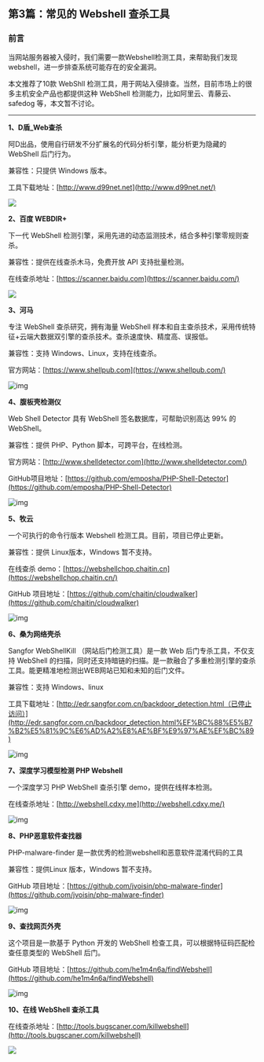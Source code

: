 ## 第3篇：常见的 Webshell 查杀工具

### 前言

当网站服务器被入侵时，我们需要一款Webshell检测工具，来帮助我们发现webshell，进一步排查系统可能存在的安全漏洞。

本文推荐了10款 WebShll 检测工具，用于网站入侵排查。当然，目前市场上的很多主机安全产品也都提供这种 WebShell 检测能力，比如阿里云、青藤云、safedog 等，本文暂不讨论。

---

**1、D盾_Web查杀**

阿D出品，使用自行研发不分扩展名的代码分析引擎，能分析更为隐藏的 WebShell 后门行为。

兼容性：只提供 Windows 版本。

工具下载地址：[http://www.d99net.net](http://www.d99net.net/)

![](./image/20200407-1.png)

**2、百度 WEBDIR+**

下一代 WebShell 检测引擎，采用先进的动态监测技术，结合多种引擎零规则查杀。

兼容性：提供在线查杀木马，免费开放 API 支持批量检测。

在线查杀地址：[https://scanner.baidu.com](https://scanner.baidu.com/)

![](./image/20200407-2.png)

**3、河马**

专注 WebShell 查杀研究，拥有海量 WebShell 样本和自主查杀技术，采用传统特征+云端大数据双引擎的查杀技术。查杀速度快、精度高、误报低。

兼容性：支持 Windows、Linux，支持在线查杀。

官方网站：[https://www.shellpub.com](https://www.shellpub.com/)

![img](./image/20200407-3.png)

**4、腹板壳检测仪**

Web Shell Detector 具有 WebShell 签名数据库，可帮助识别高达 99% 的 WebShell。

兼容性：提供 PHP、Python 脚本，可跨平台，在线检测。

官方网站：[http://www.shelldetector.com](http://www.shelldetector.com/)

GitHub项目地址：[https://github.com/emposha/PHP-Shell-Detector](https://github.com/emposha/PHP-Shell-Detector)

![img](./image/20200407-4.png)

**5、牧云**

一个可执行的命令行版本 Webshell 检测工具。目前，项目已停止更新。

兼容性：提供 Linux版本，Windows 暂不支持。

在线查杀 demo：[https://webshellchop.chaitin.cn](https://webshellchop.chaitin.cn/)

GitHub 项目地址：[https://github.com/chaitin/cloudwalker](https://github.com/chaitin/cloudwalker)

![img](./image/20200407-5.png)

**6、桑为网络壳杀**

Sangfor WebShellKill （网站后门检测工具）是一款 Web 后门专杀工具，不仅支持 WebShell 的扫描，同时还支持暗链的扫描。是一款融合了多重检测引擎的查杀工具。能更精准地检测出WEB网站已知和未知的后门文件。

兼容性：支持 Windows、linux

工具下载地址：[http://edr.sangfor.com.cn/backdoor_detection.html（已停止访问）](http://edr.sangfor.com.cn/backdoor_detection.html%EF%BC%88%E5%B7%B2%E5%81%9C%E6%AD%A2%E8%AE%BF%E9%97%AE%EF%BC%89)

![img](./image/20200407-6.png)

**7、深度学习模型检测 PHP Webshell**

一个深度学习 PHP WebShell 查杀引擎 demo，提供在线样本检测。

在线查杀地址：[http://webshell.cdxy.me](http://webshell.cdxy.me/)

![img](./image/20200407-7.png)

**8、PHP恶意软件查找器**

PHP-malware-finder 是一款优秀的检测webshell和恶意软件混淆代码的工具

兼容性：提供Linux 版本，Windows 暂不支持。

GitHub 项目地址：[https://github.com/jvoisin/php-malware-finder](https://github.com/jvoisin/php-malware-finder)

![img](./image/20200407-8.png)

**9、查找网页外壳**

这个项目是一款基于 Python 开发的 WebShell 检查工具，可以根据特征码匹配检查任意类型的 WebShell 后门。

GitHub 项目地址：[https://github.com/he1m4n6a/findWebshell](https://github.com/he1m4n6a/findWebshell)

![img](./image/20200407-9.png)

**10、在线 WebShell 查杀工具**

在线查杀地址：[http://tools.bugscaner.com/killwebshell](http://tools.bugscaner.com/killwebshell)

![](./image/20200407-10.png)
